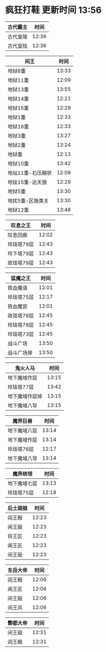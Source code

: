 # 疯狂打鞋 更新时间 13:56

| 古代霸主   | 时间    |
|--------|-------|
| 古代皇陵 | 12:36 |
| 古代皇陆 | 12:36 |

| 间王   | 时间    |
|--------|-------|
| 地狱8重 | 13:33 |
| 地狱11重 | 12:09 |
| 地狱13重 | 13:55 |
| 地狱14重 | 12:21 |
| 地狱15重 | 12:29 |
| 地狱1重 | 12:33 |
| 地狱16重 | 12:33 |
| 地狱3重 | 13:27 |
| 地狱2重 | 13:24 |
| 地狱重 | 12:13 |
| 地狱10重 | 13:42 |
| 地站11重-石压糊状 | 12:09 |
| 地钛15重-达夭狼 | 12:29 |
| 地狱5重 | 13:30 |
| 地扰5重-区施类关 | 13:30 |
| 地狱12重 | 13:48 |

| 叹息之王   | 时间    |
|--------|-------|
| 叹息回廊 | 12:02 |
| 玲珑塔79层 | 12:43 |
| 玲下塔79层 | 12:43 |
| 政珑塔79层 | 12:43 |

| 猛魔之王   | 时间    |
|--------|-------|
| 铁血魔语 | 12:01 |
| 玲珑塔75层 | 12:17 |
| 铁血魔宫 | 12:01 |
| 政珑塔78层 | 12:45 |
| 玲珑塔78层 | 12:45 |
| 玲珑塔73层 | 12:45 |
| 战斗广场 | 13:50 |
| 战斗广场掉 | 13:50 |

| 鬼火人马   | 时间    |
|--------|-------|
| 地下魔域作层 | 13:15 |
| 玲珑塔77层 | 13:42 |
| 地下魔域作层掉 | 13:15 |
| 地下魔域八导 | 13:15 |

| 魔界巨兽   | 时间    |
|--------|-------|
| 地下魔域八层 | 13:14 |
| 地下魔域作层 | 13:14 |
| 玲珑塔76层 | 12:17 |
| 地下魔域八导 | 13:14 |

| 魔界统领   | 时间    |
|--------|-------|
| 地下魔域七层 | 13:13 |
| 玲珑塔75层 | 12:18 |

| 后土娘娘   | 时间    |
|--------|-------|
| 阎王殿 | 12:23 |
| 闻王殴 | 12:23 |
| 将王区 | 12:23 |
| 闻王区 | 12:23 |
| 间王殴 | 12:23 |

| 东岳大帝   | 时间    |
|--------|-------|
| 阎王殿 | 12:06 |
| 闻王区 | 12:06 |
| 间王殴 | 12:06 |
| 间王风 | 12:06 |

| 酆都大帝   | 时间    |
|--------|-------|
| 间王殴 | 12:31 |
| 阎王殿 | 12:31 |